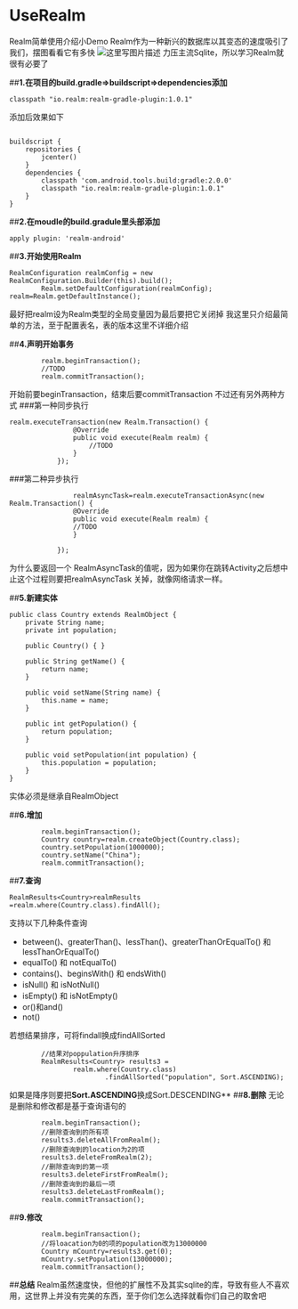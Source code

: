 # UseRealm
Realm简单使用介绍小Demo
Realm作为一种新兴的数据库以其变态的速度吸引了我们，摆图看看它有多快
![这里写图片描述](http://cc.cocimg.com/api/uploads/20160512/1463023867618595.jpg)
力压主流Sqlite，所以学习Realm就很有必要了

##**1.在项目的build.gradle=>buildscript=>dependencies添加**

```
classpath "io.realm:realm-gradle-plugin:1.0.1"
```
添加后效果如下

```

buildscript {
    repositories {
        jcenter()
    }
    dependencies {
        classpath 'com.android.tools.build:gradle:2.0.0'
        classpath "io.realm:realm-gradle-plugin:1.0.1"
    }
}
```
##**2.在moudle的build.gradule里头部添加**

```
apply plugin: 'realm-android'
```
##**3.开始使用Realm**

```
RealmConfiguration realmConfig = new RealmConfiguration.Builder(this).build();
        Realm.setDefaultConfiguration(realmConfig);
realm=Realm.getDefaultInstance();
```
最好把realm设为Realm类型的全局变量因为最后要把它关闭掉
我这里只介绍最简单的方法，至于配置表名，表的版本这里不详细介绍

##**4.声明开始事务**

```
		realm.beginTransaction();
        //TODO
        realm.commitTransaction();
```
开始前要beginTransaction，结束后要commitTransaction
不过还有另外两种方式
###第一种同步执行

```
realm.executeTransaction(new Realm.Transaction() {
                @Override
                public void execute(Realm realm) {
                    //TODO         
                }
            });
```
###第二种异步执行

```
				realmAsyncTask=realm.executeTransactionAsync(new Realm.Transaction() {
                @Override
                public void execute(Realm realm) {
                //TODO
                }

            });
```
为什么要返回一个 RealmAsyncTask的值呢，因为如果你在跳转Activity之后想中止这个过程则要把realmAsyncTask 关掉，就像网络请求一样。

##**5.新建实体**

```
public class Country extends RealmObject {
    private String name;
    private int population;

    public Country() { }

    public String getName() {
        return name;
    }

    public void setName(String name) {
        this.name = name;
    }

    public int getPopulation() {
        return population;
    }

    public void setPopulation(int population) {
        this.population = population;
    }
}
```
实体必须是继承自RealmObject 

##**6.增加**

```
		realm.beginTransaction();
        Country country=realm.createObject(Country.class);
        country.setPopulation(1000000);
        country.setName("China");
        realm.commitTransaction();
```
##**7.查询**

```
RealmResults<Country>realmResults =realm.where(Country.class).findAll();
```
支持以下几种条件查询

 - between()、greaterThan()、lessThan()、greaterThanOrEqualTo() 和
   lessThanOrEqualTo()
 - equalTo() 和 notEqualTo()
 - contains()、beginsWith() 和 endsWith()
 - isNull() 和 isNotNull()
 - isEmpty() 和 isNotEmpty()
 - or()和and()
 - not()
 
 若想结果排序，可将findall换成findAllSorted
 

```
		//结果对poppulation升序排序
        RealmResults<Country> results3 =
                realm.where(Country.class)
                        .findAllSorted("population", Sort.ASCENDING);
```
如果是降序则要把**Sort.ASCENDING**换成Sort.DESCENDING**
##**8.删除**
无论是删除和修改都是基于查询语句的

```
		realm.beginTransaction();
        //删除查询到的所有项
        results3.deleteAllFromRealm();
        //删除查询到的location为2的项
        results3.deleteFromRealm(2);
        //删除查询到的第一项
        results3.deleteFirstFromRealm();
        //删除查询到的最后一项
        results3.deleteLastFromRealm();
        realm.commitTransaction();
```
##**9.修改**

```
		realm.beginTransaction();
        //将loacation为0的项的population改为13000000
        Country mCountry=results3.get(0);
        mCountry.setPopulation(13000000);
        realm.commitTransaction();
```

##**总结**
Realm虽然速度快，但他的扩展性不及其实sqlite的库，导致有些人不喜欢用，这世界上并没有完美的东西，至于你们怎么选择就看你们自己的取舍吧
